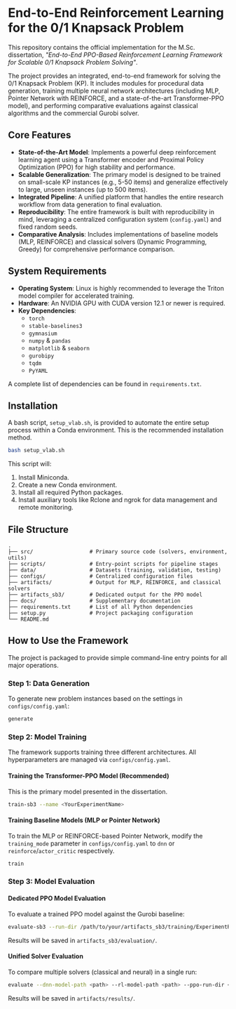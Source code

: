 # End-to-End Reinforcement Learning for the 0/1 Knapsack Problem

This repository contains the official implementation for the M.Sc. dissertation, *"End-to-End PPO-Based Reinforcement Learning Framework for Scalable 0/1 Knapsack Problem Solving"*.

The project provides an integrated, end-to-end framework for solving the 0/1 Knapsack Problem (KP). It includes modules for procedural data generation, training multiple neural network architectures (including MLP, Pointer Network with REINFORCE, and a state-of-the-art Transformer-PPO model), and performing comparative evaluations against classical algorithms and the commercial Gurobi solver.

## Core Features

* **State-of-the-Art Model**: Implements a powerful deep reinforcement learning agent using a Transformer encoder and Proximal Policy Optimization (PPO) for high stability and performance.
* **Scalable Generalization**: The primary model is designed to be trained on small-scale KP instances (e.g., 5-50 items) and generalize effectively to large, unseen instances (up to 500 items).
* **Integrated Pipeline**: A unified platform that handles the entire research workflow from data generation to final evaluation.
* **Reproducibility**: The entire framework is built with reproducibility in mind, leveraging a centralized configuration system (`config.yaml`) and fixed random seeds.
* **Comparative Analysis**: Includes implementations of baseline models (MLP, REINFORCE) and classical solvers (Dynamic Programming, Greedy) for comprehensive performance comparison.

## System Requirements

* **Operating System**: Linux is highly recommended to leverage the Triton model compiler for accelerated training.
* **Hardware**: An NVIDIA GPU with CUDA version 12.1 or newer is required.
* **Key Dependencies**:
    * `torch`
    * `stable-baselines3`
    * `gymnasium`
    * `numpy` & `pandas`
    * `matplotlib` & `seaborn`
    * `gurobipy`
    * `tqdm`
    * `PyYAML`

A complete list of dependencies can be found in `requirements.txt`.

## Installation

A bash script, `setup_vlab.sh`, is provided to automate the entire setup process within a Conda environment. This is the recommended installation method.

```bash
bash setup_vlab.sh
```

This script will:
1.  Install Miniconda.
2.  Create a new Conda environment.
3.  Install all required Python packages.
4.  Install auxiliary tools like Rclone and ngrok for data management and remote monitoring.

## File Structure

```text
.
├── src/                  # Primary source code (solvers, environment, utils)
├── scripts/              # Entry-point scripts for pipeline stages
├── data/                 # Datasets (training, validation, testing)
├── configs/              # Centralized configuration files
├── artifacts/            # Output for MLP, REINFORCE, and classical solvers
├── artifacts_sb3/        # Dedicated output for the PPO model
├── docs/                 # Supplementary documentation
├── requirements.txt      # List of all Python dependencies
├── setup.py              # Project packaging configuration
└── README.md
```

## How to Use the Framework

The project is packaged to provide simple command-line entry points for all major operations.

### Step 1: Data Generation

To generate new problem instances based on the settings in `configs/config.yaml`:
```bash
generate
```

### Step 2: Model Training

The framework supports training three different architectures. All hyperparameters are managed via `configs/config.yaml`.

#### Training the Transformer-PPO Model (Recommended)

This is the primary model presented in the dissertation.
```bash
train-sb3 --name <YourExperimentName>
```

#### Training Baseline Models (MLP or Pointer Network)

To train the MLP or REINFORCE-based Pointer Network, modify the `training_mode` parameter in `configs/config.yaml` to `dnn` or `reinforce`/`actor_critic` respectively.
```bash
train
```

### Step 3: Model Evaluation

#### Dedicated PPO Model Evaluation

To evaluate a trained PPO model against the Gurobi baseline:
```bash
evaluate-sb3 --run-dir /path/to/your/artifacts_sb3/training/ExperimentRun/
```
Results will be saved in `artifacts_sb3/evaluation/`.

#### Unified Solver Evaluation

To compare multiple solvers (classical and neural) in a single run:
```bash
evaluate --dnn-model-path <path> --rl-model-path <path> --ppo-run-dir <path>
```
Results will be saved in `artifacts/results/`.